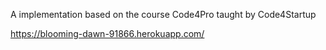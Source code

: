 A implementation based on the course Code4Pro taught by Code4Startup

https://blooming-dawn-91866.herokuapp.com/
